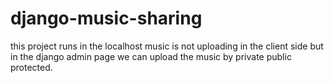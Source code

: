# django-music-sharing
this project runs in the localhost
music is not uploading in the client side but in the django admin page we can upload the music by private public protected.
